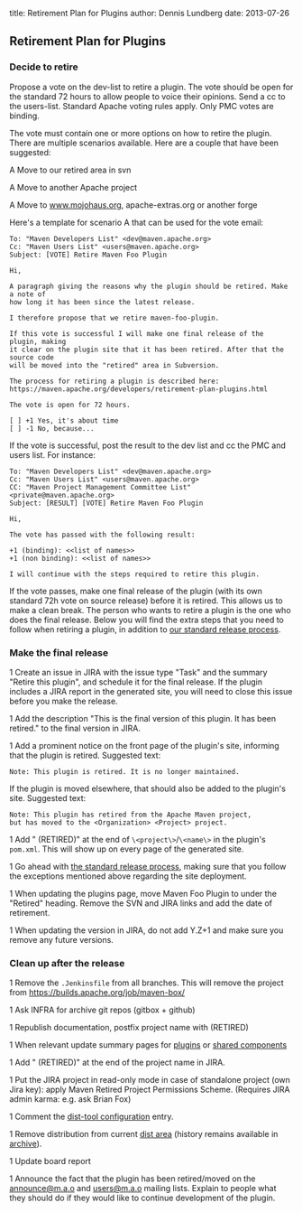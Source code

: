 title: Retirement Plan for Plugins
author: Dennis Lundberg
date: 2013-07-26

<!--
Licensed to the Apache Software Foundation (ASF) under one
or more contributor license agreements.  See the NOTICE file
distributed with this work for additional information
regarding copyright ownership.  The ASF licenses this file
to you under the Apache License, Version 2.0 (the
"License"); you may not use this file except in compliance
with the License.  You may obtain a copy of the License at

    http://www.apache.org/licenses/LICENSE-2.0

Unless required by applicable law or agreed to in writing,
software distributed under the License is distributed on an
"AS IS" BASIS, WITHOUT WARRANTIES OR CONDITIONS OF ANY
KIND, either express or implied.  See the License for the
specific language governing permissions and limitations
under the License.
-->
## Retirement Plan for Plugins


### Decide to retire


 Propose a vote on the dev-list to retire a plugin. The vote should be open for the standard 72 hours to allow people to voice their opinions. Send a cc to the users-list. Standard Apache voting rules apply. Only PMC votes are binding.


 The vote must contain one or more options on how to retire the plugin. There are multiple scenarios available. Here are a couple that have been suggested:



 A Move to our retired area in svn

 A Move to another Apache project

 A Move to www.mojohaus.org, apache-extras.org or another forge


 Here's a template for scenario A that can be used for the vote email:



```
To: "Maven Developers List" <dev@maven.apache.org>
Cc: "Maven Users List" <users@maven.apache.org>
Subject: [VOTE] Retire Maven Foo Plugin

Hi,

A paragraph giving the reasons why the plugin should be retired. Make a note of
how long it has been since the latest release.

I therefore propose that we retire maven-foo-plugin.

If this vote is successful I will make one final release of the plugin, making
it clear on the plugin site that it has been retired. After that the source code
will be moved into the "retired" area in Subversion.

The process for retiring a plugin is described here:
https://maven.apache.org/developers/retirement-plan-plugins.html

The vote is open for 72 hours.

[ ] +1 Yes, it's about time
[ ] -1 No, because...
```

 If the vote is successful, post the result to the dev list and cc the PMC and users list. For instance:



```
To: "Maven Developers List" <dev@maven.apache.org>
Cc: "Maven Users List" <users@maven.apache.org>
CC: "Maven Project Management Committee List" <private@maven.apache.org>
Subject: [RESULT] [VOTE] Retire Maven Foo Plugin

Hi,

The vote has passed with the following result:

+1 (binding): <<list of names>>
+1 (non binding): <<list of names>>

I will continue with the steps required to retire this plugin.
```

 If the vote passes, make one final release of the plugin (with its own standard 72h vote on source release) before it is retired. This allows us to make a clean break. The person who wants to retire a plugin is the one who does the final release. Below you will find the extra steps that you need to follow when retiring a plugin, in addition to [our standard release process](./release/maven-project-release-procedure.html).



### Make the final release



 1 Create an issue in JIRA with the issue type "Task" and the summary "Retire this plugin", and schedule it for the final release. If the plugin includes a JIRA report in the generated site, you will need to close this issue before you make the release.

 1 Add the description "This is the final version of this plugin. It has been retired." to the final version in JIRA.

 1 Add a prominent notice on the front page of the plugin's site, informing that the plugin is retired. Suggested text:

```
Note: This plugin is retired. It is no longer maintained.
```


   If the plugin is moved elsewhere, that should also be added to the plugin's site. Suggested text:



```
Note: This plugin has retired from the Apache Maven project,
but has moved to the <Organization> <Project> project.
```


 1 Add " (RETIRED)" at the end of `\<project\>`/`\<name\>` in the plugin's `pom.xml`. This will show up on every page of the generated site.

 1 Go ahead with [the standard release process](./release/maven-project-release-procedure.html), making sure that you follow the exceptions mentioned above regarding the site deployment.

 1 When updating the plugins page, move Maven Foo Plugin to under the "Retired" heading. Remove the SVN and JIRA links and add the date of retirement.

 1 When updating the version in JIRA, do not add Y.Z\+1 and make sure you remove any future versions.



### Clean up after the release



 1 Remove the `.Jenkinsfile` from all branches. This will remove the project from https://builds.apache.org/job/maven-box/

 1 Ask INFRA for archive git repos (gitbox \+ github)

 1 Republish documentation, postfix project name with (RETIRED)

 1 When relevant update summary pages for [plugins](https://maven.apache.org/plugins/index.html) or [shared components](https://maven.apache.org/shared/index.html) 

 1 Add " (RETIRED)" at the end of the project name in JIRA.

 1 Put the JIRA project in read-only mode in case of standalone project (own Jira key): apply Maven Retired Project Permissions Scheme. (Requires JIRA admin karma: e.g. ask Brian Fox)

 1 Comment the [dist-tool configuration](https://ci-maven.apache.org/job/Maven/job/maven-box/job/maven-dist-tool/job/master/site/dist-tool.conf.html) entry.

 1 Remove distribution from current [dist area](https://dist.apache.org/repos/dist/release/maven/) (history remains available in [archive](https://archive.apache.org/dist/maven/)).

 1 Update board report

 1 Announce the fact that the plugin has been retired/moved on the announce@m.a.o and users@m.a.o mailing lists. Explain to people what they should do if they would like to continue development of the plugin.


<!--  Insert template for retirement email here -->

